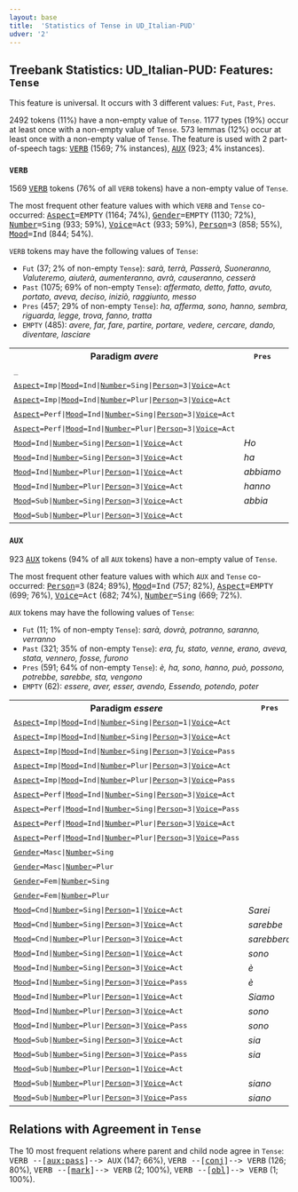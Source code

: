 ```yaml
---
layout: base
title:  'Statistics of Tense in UD_Italian-PUD'
udver: '2'
---
```


## Treebank Statistics: UD_Italian-PUD: Features: `Tense`

This feature is universal.
It occurs with 3 different values: `Fut`, `Past`, `Pres`.

2492 tokens (11%) have a non-empty value of `Tense`.
1177 types (19%) occur at least once with a non-empty value of `Tense`.
573 lemmas (12%) occur at least once with a non-empty value of `Tense`.
The feature is used with 2 part-of-speech tags: <tt><a href="it_pud-pos-VERB.html">VERB</a></tt> (1569; 7% instances), <tt><a href="it_pud-pos-AUX.html">AUX</a></tt> (923; 4% instances).

### `VERB`

1569 <tt><a href="it_pud-pos-VERB.html">VERB</a></tt> tokens (76% of all `VERB` tokens) have a non-empty value of `Tense`.

The most frequent other feature values with which `VERB` and `Tense` co-occurred: <tt><a href="it_pud-feat-Aspect.html">Aspect</a></tt><tt>=EMPTY</tt> (1164; 74%), <tt><a href="it_pud-feat-Gender.html">Gender</a></tt><tt>=EMPTY</tt> (1130; 72%), <tt><a href="it_pud-feat-Number.html">Number</a></tt><tt>=Sing</tt> (933; 59%), <tt><a href="it_pud-feat-Voice.html">Voice</a></tt><tt>=Act</tt> (933; 59%), <tt><a href="it_pud-feat-Person.html">Person</a></tt><tt>=3</tt> (858; 55%), <tt><a href="it_pud-feat-Mood.html">Mood</a></tt><tt>=Ind</tt> (844; 54%).

`VERB` tokens may have the following values of `Tense`:

* `Fut` (37; 2% of non-empty `Tense`): <em>sarà, terrà, Passerà, Suoneranno, Valuteremo, aiuterà, aumenteranno, avrà, causeranno, cesserà</em>
* `Past` (1075; 69% of non-empty `Tense`): <em>affermato, detto, fatto, avuto, portato, aveva, deciso, iniziò, raggiunto, messo</em>
* `Pres` (457; 29% of non-empty `Tense`): <em>ha, afferma, sono, hanno, sembra, riguarda, legge, trova, fanno, tratta</em>
* `EMPTY` (485): <em>avere, far, fare, partire, portare, vedere, cercare, dando, diventare, lasciare</em>

<table>
  <tr><th>Paradigm <i>avere</i></th><th><tt>Pres</tt></th><th><tt>Fut</tt></th><th><tt>Past</tt></th></tr>
  <tr><td><tt>_</tt></td><td></td><td></td><td><em>avuto</em></td></tr>
  <tr><td><tt><tt><a href="it_pud-feat-Aspect.html">Aspect</a></tt><tt>=Imp</tt>|<tt><a href="it_pud-feat-Mood.html">Mood</a></tt><tt>=Ind</tt>|<tt><a href="it_pud-feat-Number.html">Number</a></tt><tt>=Sing</tt>|<tt><a href="it_pud-feat-Person.html">Person</a></tt><tt>=3</tt>|<tt><a href="it_pud-feat-Voice.html">Voice</a></tt><tt>=Act</tt></tt></td><td></td><td></td><td><em>aveva</em></td></tr>
  <tr><td><tt><tt><a href="it_pud-feat-Aspect.html">Aspect</a></tt><tt>=Imp</tt>|<tt><a href="it_pud-feat-Mood.html">Mood</a></tt><tt>=Ind</tt>|<tt><a href="it_pud-feat-Number.html">Number</a></tt><tt>=Plur</tt>|<tt><a href="it_pud-feat-Person.html">Person</a></tt><tt>=3</tt>|<tt><a href="it_pud-feat-Voice.html">Voice</a></tt><tt>=Act</tt></tt></td><td></td><td></td><td><em>avevano</em></td></tr>
  <tr><td><tt><tt><a href="it_pud-feat-Aspect.html">Aspect</a></tt><tt>=Perf</tt>|<tt><a href="it_pud-feat-Mood.html">Mood</a></tt><tt>=Ind</tt>|<tt><a href="it_pud-feat-Number.html">Number</a></tt><tt>=Sing</tt>|<tt><a href="it_pud-feat-Person.html">Person</a></tt><tt>=3</tt>|<tt><a href="it_pud-feat-Voice.html">Voice</a></tt><tt>=Act</tt></tt></td><td></td><td></td><td><em>ebbe</em></td></tr>
  <tr><td><tt><tt><a href="it_pud-feat-Aspect.html">Aspect</a></tt><tt>=Perf</tt>|<tt><a href="it_pud-feat-Mood.html">Mood</a></tt><tt>=Ind</tt>|<tt><a href="it_pud-feat-Number.html">Number</a></tt><tt>=Plur</tt>|<tt><a href="it_pud-feat-Person.html">Person</a></tt><tt>=3</tt>|<tt><a href="it_pud-feat-Voice.html">Voice</a></tt><tt>=Act</tt></tt></td><td></td><td></td><td><em>ebbero</em></td></tr>
  <tr><td><tt><tt><a href="it_pud-feat-Mood.html">Mood</a></tt><tt>=Ind</tt>|<tt><a href="it_pud-feat-Number.html">Number</a></tt><tt>=Sing</tt>|<tt><a href="it_pud-feat-Person.html">Person</a></tt><tt>=1</tt>|<tt><a href="it_pud-feat-Voice.html">Voice</a></tt><tt>=Act</tt></tt></td><td><em>Ho</em></td><td></td><td></td></tr>
  <tr><td><tt><tt><a href="it_pud-feat-Mood.html">Mood</a></tt><tt>=Ind</tt>|<tt><a href="it_pud-feat-Number.html">Number</a></tt><tt>=Sing</tt>|<tt><a href="it_pud-feat-Person.html">Person</a></tt><tt>=3</tt>|<tt><a href="it_pud-feat-Voice.html">Voice</a></tt><tt>=Act</tt></tt></td><td><em>ha</em></td><td><em>avrà</em></td><td></td></tr>
  <tr><td><tt><tt><a href="it_pud-feat-Mood.html">Mood</a></tt><tt>=Ind</tt>|<tt><a href="it_pud-feat-Number.html">Number</a></tt><tt>=Plur</tt>|<tt><a href="it_pud-feat-Person.html">Person</a></tt><tt>=1</tt>|<tt><a href="it_pud-feat-Voice.html">Voice</a></tt><tt>=Act</tt></tt></td><td><em>abbiamo</em></td><td></td><td></td></tr>
  <tr><td><tt><tt><a href="it_pud-feat-Mood.html">Mood</a></tt><tt>=Ind</tt>|<tt><a href="it_pud-feat-Number.html">Number</a></tt><tt>=Plur</tt>|<tt><a href="it_pud-feat-Person.html">Person</a></tt><tt>=3</tt>|<tt><a href="it_pud-feat-Voice.html">Voice</a></tt><tt>=Act</tt></tt></td><td><em>hanno</em></td><td></td><td></td></tr>
  <tr><td><tt><tt><a href="it_pud-feat-Mood.html">Mood</a></tt><tt>=Sub</tt>|<tt><a href="it_pud-feat-Number.html">Number</a></tt><tt>=Sing</tt>|<tt><a href="it_pud-feat-Person.html">Person</a></tt><tt>=3</tt>|<tt><a href="it_pud-feat-Voice.html">Voice</a></tt><tt>=Act</tt></tt></td><td><em>abbia</em></td><td></td><td></td></tr>
  <tr><td><tt><tt><a href="it_pud-feat-Mood.html">Mood</a></tt><tt>=Sub</tt>|<tt><a href="it_pud-feat-Number.html">Number</a></tt><tt>=Plur</tt>|<tt><a href="it_pud-feat-Person.html">Person</a></tt><tt>=3</tt>|<tt><a href="it_pud-feat-Voice.html">Voice</a></tt><tt>=Act</tt></tt></td><td></td><td></td><td><em>avessero</em></td></tr>
</table>

### `AUX`

923 <tt><a href="it_pud-pos-AUX.html">AUX</a></tt> tokens (94% of all `AUX` tokens) have a non-empty value of `Tense`.

The most frequent other feature values with which `AUX` and `Tense` co-occurred: <tt><a href="it_pud-feat-Person.html">Person</a></tt><tt>=3</tt> (824; 89%), <tt><a href="it_pud-feat-Mood.html">Mood</a></tt><tt>=Ind</tt> (757; 82%), <tt><a href="it_pud-feat-Aspect.html">Aspect</a></tt><tt>=EMPTY</tt> (699; 76%), <tt><a href="it_pud-feat-Voice.html">Voice</a></tt><tt>=Act</tt> (682; 74%), <tt><a href="it_pud-feat-Number.html">Number</a></tt><tt>=Sing</tt> (669; 72%).

`AUX` tokens may have the following values of `Tense`:

* `Fut` (11; 1% of non-empty `Tense`): <em>sarà, dovrà, potranno, saranno, verranno</em>
* `Past` (321; 35% of non-empty `Tense`): <em>era, fu, stato, venne, erano, aveva, stata, vennero, fosse, furono</em>
* `Pres` (591; 64% of non-empty `Tense`): <em>è, ha, sono, hanno, può, possono, potrebbe, sarebbe, sta, vengono</em>
* `EMPTY` (62): <em>essere, aver, esser, avendo, Essendo, potendo, poter</em>

<table>
  <tr><th>Paradigm <i>essere</i></th><th><tt>Pres</tt></th><th><tt>Fut</tt></th><th><tt>Past</tt></th></tr>
  <tr><td><tt><tt><a href="it_pud-feat-Aspect.html">Aspect</a></tt><tt>=Imp</tt>|<tt><a href="it_pud-feat-Mood.html">Mood</a></tt><tt>=Ind</tt>|<tt><a href="it_pud-feat-Number.html">Number</a></tt><tt>=Sing</tt>|<tt><a href="it_pud-feat-Person.html">Person</a></tt><tt>=1</tt>|<tt><a href="it_pud-feat-Voice.html">Voice</a></tt><tt>=Act</tt></tt></td><td></td><td></td><td><em>ero</em></td></tr>
  <tr><td><tt><tt><a href="it_pud-feat-Aspect.html">Aspect</a></tt><tt>=Imp</tt>|<tt><a href="it_pud-feat-Mood.html">Mood</a></tt><tt>=Ind</tt>|<tt><a href="it_pud-feat-Number.html">Number</a></tt><tt>=Sing</tt>|<tt><a href="it_pud-feat-Person.html">Person</a></tt><tt>=3</tt>|<tt><a href="it_pud-feat-Voice.html">Voice</a></tt><tt>=Act</tt></tt></td><td></td><td></td><td><em>era</em></td></tr>
  <tr><td><tt><tt><a href="it_pud-feat-Aspect.html">Aspect</a></tt><tt>=Imp</tt>|<tt><a href="it_pud-feat-Mood.html">Mood</a></tt><tt>=Ind</tt>|<tt><a href="it_pud-feat-Number.html">Number</a></tt><tt>=Sing</tt>|<tt><a href="it_pud-feat-Person.html">Person</a></tt><tt>=3</tt>|<tt><a href="it_pud-feat-Voice.html">Voice</a></tt><tt>=Pass</tt></tt></td><td></td><td></td><td><em>era</em></td></tr>
  <tr><td><tt><tt><a href="it_pud-feat-Aspect.html">Aspect</a></tt><tt>=Imp</tt>|<tt><a href="it_pud-feat-Mood.html">Mood</a></tt><tt>=Ind</tt>|<tt><a href="it_pud-feat-Number.html">Number</a></tt><tt>=Plur</tt>|<tt><a href="it_pud-feat-Person.html">Person</a></tt><tt>=3</tt>|<tt><a href="it_pud-feat-Voice.html">Voice</a></tt><tt>=Act</tt></tt></td><td></td><td></td><td><em>erano</em></td></tr>
  <tr><td><tt><tt><a href="it_pud-feat-Aspect.html">Aspect</a></tt><tt>=Imp</tt>|<tt><a href="it_pud-feat-Mood.html">Mood</a></tt><tt>=Ind</tt>|<tt><a href="it_pud-feat-Number.html">Number</a></tt><tt>=Plur</tt>|<tt><a href="it_pud-feat-Person.html">Person</a></tt><tt>=3</tt>|<tt><a href="it_pud-feat-Voice.html">Voice</a></tt><tt>=Pass</tt></tt></td><td></td><td></td><td><em>erano</em></td></tr>
  <tr><td><tt><tt><a href="it_pud-feat-Aspect.html">Aspect</a></tt><tt>=Perf</tt>|<tt><a href="it_pud-feat-Mood.html">Mood</a></tt><tt>=Ind</tt>|<tt><a href="it_pud-feat-Number.html">Number</a></tt><tt>=Sing</tt>|<tt><a href="it_pud-feat-Person.html">Person</a></tt><tt>=3</tt>|<tt><a href="it_pud-feat-Voice.html">Voice</a></tt><tt>=Act</tt></tt></td><td></td><td></td><td><em>fu</em></td></tr>
  <tr><td><tt><tt><a href="it_pud-feat-Aspect.html">Aspect</a></tt><tt>=Perf</tt>|<tt><a href="it_pud-feat-Mood.html">Mood</a></tt><tt>=Ind</tt>|<tt><a href="it_pud-feat-Number.html">Number</a></tt><tt>=Sing</tt>|<tt><a href="it_pud-feat-Person.html">Person</a></tt><tt>=3</tt>|<tt><a href="it_pud-feat-Voice.html">Voice</a></tt><tt>=Pass</tt></tt></td><td></td><td></td><td><em>fu</em></td></tr>
  <tr><td><tt><tt><a href="it_pud-feat-Aspect.html">Aspect</a></tt><tt>=Perf</tt>|<tt><a href="it_pud-feat-Mood.html">Mood</a></tt><tt>=Ind</tt>|<tt><a href="it_pud-feat-Number.html">Number</a></tt><tt>=Plur</tt>|<tt><a href="it_pud-feat-Person.html">Person</a></tt><tt>=3</tt>|<tt><a href="it_pud-feat-Voice.html">Voice</a></tt><tt>=Act</tt></tt></td><td></td><td></td><td><em>furono</em></td></tr>
  <tr><td><tt><tt><a href="it_pud-feat-Aspect.html">Aspect</a></tt><tt>=Perf</tt>|<tt><a href="it_pud-feat-Mood.html">Mood</a></tt><tt>=Ind</tt>|<tt><a href="it_pud-feat-Number.html">Number</a></tt><tt>=Plur</tt>|<tt><a href="it_pud-feat-Person.html">Person</a></tt><tt>=3</tt>|<tt><a href="it_pud-feat-Voice.html">Voice</a></tt><tt>=Pass</tt></tt></td><td></td><td></td><td><em>furono</em></td></tr>
  <tr><td><tt><tt><a href="it_pud-feat-Gender.html">Gender</a></tt><tt>=Masc</tt>|<tt><a href="it_pud-feat-Number.html">Number</a></tt><tt>=Sing</tt></tt></td><td></td><td></td><td><em>stato</em></td></tr>
  <tr><td><tt><tt><a href="it_pud-feat-Gender.html">Gender</a></tt><tt>=Masc</tt>|<tt><a href="it_pud-feat-Number.html">Number</a></tt><tt>=Plur</tt></tt></td><td></td><td></td><td><em>stati</em></td></tr>
  <tr><td><tt><tt><a href="it_pud-feat-Gender.html">Gender</a></tt><tt>=Fem</tt>|<tt><a href="it_pud-feat-Number.html">Number</a></tt><tt>=Sing</tt></tt></td><td></td><td></td><td><em>stata</em></td></tr>
  <tr><td><tt><tt><a href="it_pud-feat-Gender.html">Gender</a></tt><tt>=Fem</tt>|<tt><a href="it_pud-feat-Number.html">Number</a></tt><tt>=Plur</tt></tt></td><td></td><td></td><td><em>state</em></td></tr>
  <tr><td><tt><tt><a href="it_pud-feat-Mood.html">Mood</a></tt><tt>=Cnd</tt>|<tt><a href="it_pud-feat-Number.html">Number</a></tt><tt>=Sing</tt>|<tt><a href="it_pud-feat-Person.html">Person</a></tt><tt>=1</tt>|<tt><a href="it_pud-feat-Voice.html">Voice</a></tt><tt>=Act</tt></tt></td><td><em>Sarei</em></td><td></td><td></td></tr>
  <tr><td><tt><tt><a href="it_pud-feat-Mood.html">Mood</a></tt><tt>=Cnd</tt>|<tt><a href="it_pud-feat-Number.html">Number</a></tt><tt>=Sing</tt>|<tt><a href="it_pud-feat-Person.html">Person</a></tt><tt>=3</tt>|<tt><a href="it_pud-feat-Voice.html">Voice</a></tt><tt>=Act</tt></tt></td><td><em>sarebbe</em></td><td></td><td></td></tr>
  <tr><td><tt><tt><a href="it_pud-feat-Mood.html">Mood</a></tt><tt>=Cnd</tt>|<tt><a href="it_pud-feat-Number.html">Number</a></tt><tt>=Plur</tt>|<tt><a href="it_pud-feat-Person.html">Person</a></tt><tt>=3</tt>|<tt><a href="it_pud-feat-Voice.html">Voice</a></tt><tt>=Act</tt></tt></td><td><em>sarebbero</em></td><td></td><td></td></tr>
  <tr><td><tt><tt><a href="it_pud-feat-Mood.html">Mood</a></tt><tt>=Ind</tt>|<tt><a href="it_pud-feat-Number.html">Number</a></tt><tt>=Sing</tt>|<tt><a href="it_pud-feat-Person.html">Person</a></tt><tt>=1</tt>|<tt><a href="it_pud-feat-Voice.html">Voice</a></tt><tt>=Act</tt></tt></td><td><em>sono</em></td><td></td><td></td></tr>
  <tr><td><tt><tt><a href="it_pud-feat-Mood.html">Mood</a></tt><tt>=Ind</tt>|<tt><a href="it_pud-feat-Number.html">Number</a></tt><tt>=Sing</tt>|<tt><a href="it_pud-feat-Person.html">Person</a></tt><tt>=3</tt>|<tt><a href="it_pud-feat-Voice.html">Voice</a></tt><tt>=Act</tt></tt></td><td><em>è</em></td><td><em>sarà</em></td><td></td></tr>
  <tr><td><tt><tt><a href="it_pud-feat-Mood.html">Mood</a></tt><tt>=Ind</tt>|<tt><a href="it_pud-feat-Number.html">Number</a></tt><tt>=Sing</tt>|<tt><a href="it_pud-feat-Person.html">Person</a></tt><tt>=3</tt>|<tt><a href="it_pud-feat-Voice.html">Voice</a></tt><tt>=Pass</tt></tt></td><td><em>è</em></td><td></td><td></td></tr>
  <tr><td><tt><tt><a href="it_pud-feat-Mood.html">Mood</a></tt><tt>=Ind</tt>|<tt><a href="it_pud-feat-Number.html">Number</a></tt><tt>=Plur</tt>|<tt><a href="it_pud-feat-Person.html">Person</a></tt><tt>=1</tt>|<tt><a href="it_pud-feat-Voice.html">Voice</a></tt><tt>=Act</tt></tt></td><td><em>Siamo</em></td><td></td><td></td></tr>
  <tr><td><tt><tt><a href="it_pud-feat-Mood.html">Mood</a></tt><tt>=Ind</tt>|<tt><a href="it_pud-feat-Number.html">Number</a></tt><tt>=Plur</tt>|<tt><a href="it_pud-feat-Person.html">Person</a></tt><tt>=3</tt>|<tt><a href="it_pud-feat-Voice.html">Voice</a></tt><tt>=Act</tt></tt></td><td><em>sono</em></td><td></td><td></td></tr>
  <tr><td><tt><tt><a href="it_pud-feat-Mood.html">Mood</a></tt><tt>=Ind</tt>|<tt><a href="it_pud-feat-Number.html">Number</a></tt><tt>=Plur</tt>|<tt><a href="it_pud-feat-Person.html">Person</a></tt><tt>=3</tt>|<tt><a href="it_pud-feat-Voice.html">Voice</a></tt><tt>=Pass</tt></tt></td><td><em>sono</em></td><td><em>saranno</em></td><td><em>Furono</em></td></tr>
  <tr><td><tt><tt><a href="it_pud-feat-Mood.html">Mood</a></tt><tt>=Sub</tt>|<tt><a href="it_pud-feat-Number.html">Number</a></tt><tt>=Sing</tt>|<tt><a href="it_pud-feat-Person.html">Person</a></tt><tt>=3</tt>|<tt><a href="it_pud-feat-Voice.html">Voice</a></tt><tt>=Act</tt></tt></td><td><em>sia</em></td><td></td><td><em>fosse</em></td></tr>
  <tr><td><tt><tt><a href="it_pud-feat-Mood.html">Mood</a></tt><tt>=Sub</tt>|<tt><a href="it_pud-feat-Number.html">Number</a></tt><tt>=Sing</tt>|<tt><a href="it_pud-feat-Person.html">Person</a></tt><tt>=3</tt>|<tt><a href="it_pud-feat-Voice.html">Voice</a></tt><tt>=Pass</tt></tt></td><td><em>sia</em></td><td></td><td><em>fosse</em></td></tr>
  <tr><td><tt><tt><a href="it_pud-feat-Mood.html">Mood</a></tt><tt>=Sub</tt>|<tt><a href="it_pud-feat-Number.html">Number</a></tt><tt>=Plur</tt>|<tt><a href="it_pud-feat-Person.html">Person</a></tt><tt>=1</tt>|<tt><a href="it_pud-feat-Voice.html">Voice</a></tt><tt>=Act</tt></tt></td><td></td><td></td><td><em>fossimo</em></td></tr>
  <tr><td><tt><tt><a href="it_pud-feat-Mood.html">Mood</a></tt><tt>=Sub</tt>|<tt><a href="it_pud-feat-Number.html">Number</a></tt><tt>=Plur</tt>|<tt><a href="it_pud-feat-Person.html">Person</a></tt><tt>=3</tt>|<tt><a href="it_pud-feat-Voice.html">Voice</a></tt><tt>=Act</tt></tt></td><td><em>siano</em></td><td></td><td><em>fossero</em></td></tr>
  <tr><td><tt><tt><a href="it_pud-feat-Mood.html">Mood</a></tt><tt>=Sub</tt>|<tt><a href="it_pud-feat-Number.html">Number</a></tt><tt>=Plur</tt>|<tt><a href="it_pud-feat-Person.html">Person</a></tt><tt>=3</tt>|<tt><a href="it_pud-feat-Voice.html">Voice</a></tt><tt>=Pass</tt></tt></td><td><em>siano</em></td><td></td><td><em>fossero</em></td></tr>
</table>

## Relations with Agreement in `Tense`

The 10 most frequent relations where parent and child node agree in `Tense`:
<tt>VERB --[<tt><a href="it_pud-dep-aux-pass.html">aux:pass</a></tt>]--> AUX</tt> (147; 66%),
<tt>VERB --[<tt><a href="it_pud-dep-conj.html">conj</a></tt>]--> VERB</tt> (126; 80%),
<tt>VERB --[<tt><a href="it_pud-dep-mark.html">mark</a></tt>]--> VERB</tt> (2; 100%),
<tt>VERB --[<tt><a href="it_pud-dep-obl.html">obl</a></tt>]--> VERB</tt> (1; 100%).

